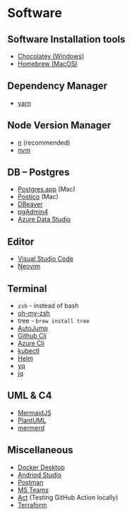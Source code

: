 # Software

## Software Installation tools

- [Chocolatey (Windows)](https://chocolatey.org "https://chocolatey.org")
- [Homebrew (MacOS)](https://brew.sh "https://brew.sh")

## Dependency Manager

- [yarn](https://yarnpkg.com "https://yarnpkg.com")

## Node Version Manager

- [n](https://github.com/tj/n "https://github.com/tj/n") (recommended)
- [nvm](https://github.com/nvm-sh/nvm "https://github.com/nvm-sh/nvm")

## DB – Postgres

- [Postgres.app](https://postgresapp.com "https://postgresapp.com") (Mac)
- [Postico](https://eggerapps.at/postico2 "https://eggerapps.at/postico2") (Mac)
- [DBeaver](https://dbeaver.io "https://dbeaver.io")
- [pgAdmin4](https://https://www.pgadmin.org "https://https://www.pgadmin.org")
- [Azure Data Studio](https://azure.microsoft.com/en-us/products/data-studio "https://azure.microsoft.com/en-us/products/data-studio")

## Editor

- [Visual Studio Code](https://code.visualstudio.com "https://code.visualstudio.com")
- [Neovim](https://neovim.io "https://neovim.io")

## Terminal

- `zsh` - instead of bash
- [oh-my-zsh](https://ohmyz.sh "https://ohmyz.sh")
- tree - `brew install tree`
- [AutoJump](https://github.com/wting/autojump "https://github.com/wting/autojump")
- [Github Cli](https://github.com/github/homebrew-gh "https://github.com/github/homebrew-gh")
- [Azure Cli](https://learn.microsoft.com/en-us/cli/azure/install-azure-cli "https://learn.microsoft.com/en-us/cli/azure/install-azure-cli")
- [kubectl](https://kubernetes.io/docs/tasks/tools "https://kubernetes.io/docs/tasks/tools")
- [Helm](https://helm.sh/docs/intro/install "https://helm.sh/docs/intro/install")
- [yq](https://github.com/mikefarah/yq "https://github.com/mikefarah/yq")
- [jq](https://github.com/stedolan/jq "https://github.com/stedolan/jq")

## UML & C4

- [MermaidJS](https://mermaid.js.org "https://mermaid.js.org")
- [PlantUML](https://plantuml.com "https://plantuml.com")
- [mermerd](https://github.com/KarnerTh/mermerd "https://github.com/KarnerTh/mermerd")

## Miscellaneous

- [Docker Desktop](https://www.docker.com/products/docker-desktop "https://www.docker.com/products/docker-desktop")
- [Andriod Studio](https://developer.android.com/studio "https://developer.android.com/studio")
- [Postman](https://www.postman.com "https://www.postman.com")
- [MS Teams](https://www.microsoft.com/en-us/microsoft-teams/group-chat-software "https://www.microsoft.com/en-us/microsoft-teams/group-chat-software")
- [Act](https://github.com/nektos/act "https://github.com/nektos/act") (Testing GitHub Action locally)
- [Terraform](https://www.terraform.io "https://www.terraform.io")
